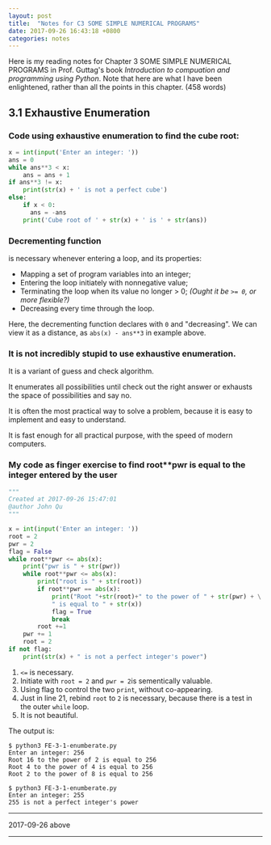 ```yaml
---
layout: post
title:  "Notes for C3 SOME SIMPLE NUMERICAL PROGRAMS"
date: 2017-09-26 16:43:18 +0800
categories: notes
---
```


Here is my reading notes for Chapter 3 SOME SIMPLE NUMERICAL PROGRAMS in Prof. Guttag's book *Introduction to compuation and programming using Python*. Note that here are what I have been enlightened, rather than all the points in this chapter. (458 words)

## 3.1 Exhaustive Enumeration

### Code using exhaustive enumeration to find the cube root:

```Python
x = int(input('Enter an integer: '))
ans = 0
while ans**3 < x:
    ans = ans + 1
if ans**3 != x:
    print(str(x) + ' is not a perfect cube')
else:
    if x < 0:
      ans = -ans
    print('Cube root of ' + str(x) + ' is ' + str(ans))
```

### **Decrementing function** 

is necessary whenever entering a loop, and its properties:

* Mapping a set of program variables into an integer;
* Entering the loop initiately with nonnegative value;
* Terminating the loop when its value no longer > 0; *(Ought it be `>= 0`, or more flexible?)*
* Decreasing every time through the loop.

Here, the decrementing function declares with `0` and "decreasing". We can view it as a distance, as `abs(x) - ans**3` in example above.

### It is not incredibly stupid to use exhaustive enumeration.

It is a variant of guess and check algorithm.

It enumerates all possibilities until check out the right answer or exhausts the space of possibilities and say no.

It is often the most practical way to solve a problem, because it is easy to implement and easy to understand.

It is fast enough for all practical purpose, with the speed of modern computers.

### My code as finger exercise to find root**pwr is equal to the integer entered by the user

```python
"""
Created at 2017-09-26 15:47:01
@author John Qu
"""

x = int(input('Enter an integer: '))
root = 2
pwr = 2
flag = False
while root**pwr <= abs(x):
    print("pwr is " + str(pwr))
    while root**pwr <= abs(x):
        print("root is " + str(root))
        if root**pwr == abs(x):
            print("Root "+str(root)+" to the power of " + str(pwr) + \
            " is equal to " + str(x))
            flag = True
            break
        root +=1
    pwr += 1
    root = 2
if not flag:
    print(str(x) + " is not a perfect integer's power")
```

1. `<=` is necessary.
2. Initiate with `root = 2` and `pwr = 2`is sementically valuable.
3. Using flag to control the two `print`, without co-appearing.
4. Just in line 21, rebind `root` to `2` is necessary, because there is a test in the outer `while` loop.
5. It is not beautiful.

The output is:

```Shell
$ python3 FE-3-1-enumberate.py
Enter an integer: 256
Root 16 to the power of 2 is equal to 256
Root 4 to the power of 4 is equal to 256
Root 2 to the power of 8 is equal to 256

$ python3 FE-3-1-enumberate.py
Enter an integer: 255
255 is not a perfect integer's power
```

---

2017-09-26 above

---

